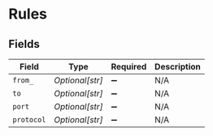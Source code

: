 # Rules


## Fields

| Field              | Type               | Required           | Description        |
| ------------------ | ------------------ | ------------------ | ------------------ |
| `from_`            | *Optional[str]*    | :heavy_minus_sign: | N/A                |
| `to`               | *Optional[str]*    | :heavy_minus_sign: | N/A                |
| `port`             | *Optional[str]*    | :heavy_minus_sign: | N/A                |
| `protocol`         | *Optional[str]*    | :heavy_minus_sign: | N/A                |